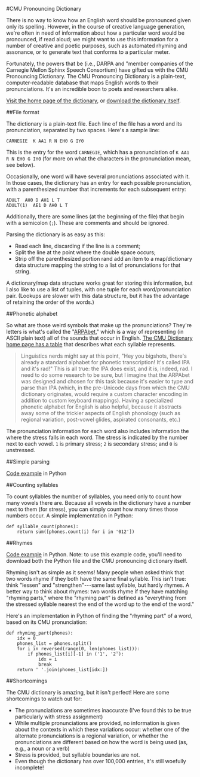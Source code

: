 #CMU Pronouncing Dictionary

There is no way to know how an English word should be pronounced given only its
spelling. However, in the course of creative language generation, we're often
in need of information about how a particular word would be pronounced, if read
aloud; we might want to use this information for a number of creative and poetic
purposes, such as automated rhyming and assonance, or to generate text that
conforms to a particular meter.

Fortunately, the powers that be (i.e., DARPA and "member companies of the
Carnegie Mellon Sphinx Speech Consortium) have gifted us with the CMU
Pronouncing Dictionary. The CMU Pronouncing Dictionary is a plain-text,
computer-readable database that maps English words to their pronunciations.
It's an incredible boon to poets and researchers alike.

[Visit the home page of the
dictionary](http://www.speech.cs.cmu.edu/cgi-bin/cmudict), or [download the
dictionary
itself](http://svn.code.sf.net/p/cmusphinx/code/trunk/cmudict/cmudict-0.7b).

##File format

The dictionary is a plain-text file. Each line of the file has a word and its
pronunciation, separated by two spaces. Here's a sample line:

	CARNEGIE  K AA1 R N EH0 G IY0

This is the entry for the word `CARNEGIE`, which has a pronunciation of 
`K AA1 R N EH0 G IY0` (for more on what the characters in the pronunciation
mean, see below).

Occasionally, one word will have several pronunciations associated with it.
In those cases, the dictionary has an entry for each possible pronunciation,
with a parenthesized number that increments for each subsequent entry:

	ADULT  AH0 D AH1 L T
	ADULT(1)  AE1 D AH0 L T

Additionally, there are some lines (at the beginning of the file) that begin
with a semicolon (`;`). These are comments and should be ignored.

Parsing the dictionary is as easy as this:

* Read each line, discarding if the line is a comment;
* Split the line at the point where the double space occurs;
* Strip off the parenthesized portion rand add an item to a map/dictionary data structure mapping the string to a list of pronunciations for that string.

A dictionary/map data structure works great for storing this information, but
I also like to use a list of tuples, with one tuple for each word/pronunciation
pair. (Lookups are slower with this data structure, but it has the advantage
of retaining the order of the words.)

##Phonetic alphabet

So what are those weird symbols that make up the pronunciations? They're
letters is what's called the "[ARPAbet](http://en.wikipedia.org/wiki/Arpabet),"
which is a way of representing (in ASCII plain text) all of the sounds that
occur in English. [The CMU Dictionary home page has a
table](http://www.speech.cs.cmu.edu/cgi-bin/cmudict) that describes what each
syllable represents.

> Linguistics nerds might say at this point, "Hey you bigshots, there's already
> a standard alphabet for phonetic transcription! It's called IPA and it's
> rad!" This is all true: the IPA does exist, and it is, indeed, rad. I need to
> do some research to be sure, but I imagine that the ARPAbet was designed and
> chosen for this task because it's easier to type and parse than IPA (which,
> in the pre-Unicode days from which the CMU dictionary originates, would
> require a custom character encoding in addition to custom keyboard mappings).
> Having a specialized phonetic alphabet for English is also helpful, because
> it abstracts away some of the trickier aspects of English phonology (such as
> regional variation, post-vowel glides, aspirated consonants, etc.)

The pronunciation information for each word also includes information the
where the stress falls in each word. The stress is indicated by the number
next to each vowel. `1` is primary stress; `2` is secondary stress; and `0` is
unstressed.

##Simple parsing

[Code example](https://github.com/aparrish/rwet-examples/blob/master/pronouncing/words_beginning_with_sss.py) in Python

##Counting syllables

To count syllables the number of syllables, you need only to count how many
vowels there are. Because all vowels in the dictionary have a number next
to them (for stress), you can simply count how many times those numbers
occur. A simple implementation in Python:

	def syllable_count(phones):
		return sum([phones.count(i) for i in '012'])

##Rhymes

[Code example](https://github.com/aparrish/rwet-examples/blob/master/pronouncing/cmudict.py) in Python. Note: to use this example code, you'll need to download
both the Python file and the CMU pronouncing dictionary itself.

Rhyming isn't as simple as it seems! Many people when asked think that 
two words rhyme if they both have the same final syllable. This isn't true:
think "lessen" and "strengthen"---same last syllable, but hardly rhymes. A
better way to think about rhymes: two words rhyme if they have matching
"rhyming parts," where the "rhyming part" is defined as "everything from the
stressed syllable nearest the end of the word up to the end of the word."

Here's an implementation in Python of finding the "rhyming part" of a word,
based on its CMU pronunciation:

	def rhyming_part(phones):
		idx = 0
		phones_list = phones.split()
		for i in reversed(range(0, len(phones_list))):
			if phones_list[i][-1] in ('1', '2'):
				idx = i
				break
		return ' '.join(phones_list[idx:])

##Shortcomings

The CMU dictionary is amazing, but it isn't perfect! Here are some shortcomings
to watch out for:

* The pronunciations are sometimes inaccurate (I've found this to be true particularly with stress assignment)
* While multiple pronunciations are provided, no information is given about the contexts in which these variations occur: whether one of the alternate pronunciations is a regional variation, or whether the pronunciations are different based on how the word is being used (as, e.g., a noun or a verb)
* Stress is provided, but syllable boundaries are not.
* Even though the dictionary has over 100,000 entries, it's still woefully incomplete!

